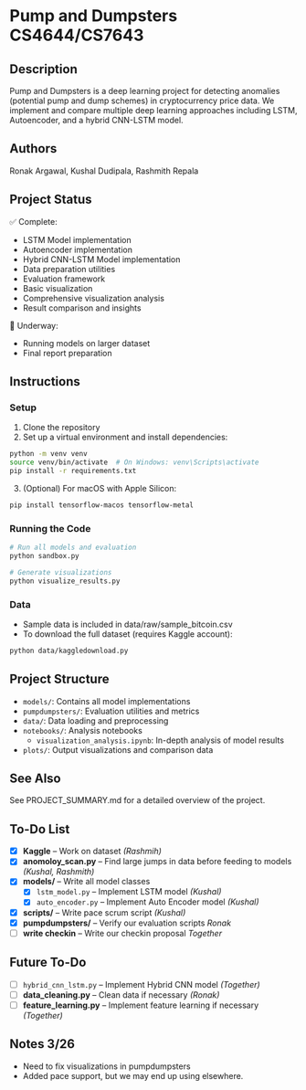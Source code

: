 # Pump and Dumpsters CS4644/CS7643

## Description

Pump and Dumpsters is a deep learning project for detecting anomalies (potential pump and dump schemes) in cryptocurrency price data. We implement and compare multiple deep learning approaches including LSTM, Autoencoder, and a hybrid CNN-LSTM model.

## Authors

Ronak Argawal, Kushal Dudipala, Rashmith Repala

## Project Status

✅ Complete:

- LSTM Model implementation
- Autoencoder implementation
- Hybrid CNN-LSTM Model implementation
- Data preparation utilities
- Evaluation framework
- Basic visualization
- Comprehensive visualization analysis
- Result comparison and insights

🔄 Underway:

- Running models on larger dataset
- Final report preparation

## Instructions

### Setup

1. Clone the repository
2. Set up a virtual environment and install dependencies:

```bash
python -m venv venv
source venv/bin/activate  # On Windows: venv\Scripts\activate
pip install -r requirements.txt
```

3. (Optional) For macOS with Apple Silicon:

```bash
pip install tensorflow-macos tensorflow-metal
```

### Running the Code

```bash
# Run all models and evaluation
python sandbox.py

# Generate visualizations
python visualize_results.py
```

### Data

- Sample data is included in data/raw/sample_bitcoin.csv
- To download the full dataset (requires Kaggle account):

```bash
python data/kaggledownload.py
```

## Project Structure

- `models/`: Contains all model implementations
- `pumpdumpsters/`: Evaluation utilities and metrics
- `data/`: Data loading and preprocessing
- `notebooks/`: Analysis notebooks
  - `visualization_analysis.ipynb`: In-depth analysis of model results
- `plots/`: Output visualizations and comparison data

## See Also

See PROJECT_SUMMARY.md for a detailed overview of the project.

## To-Do List

- [x] **Kaggle** – Work on dataset _(Rashmih)_
- [x] **anomoloy_scan.py** – Find large jumps in data before feeding to models _(Kushal, Rashmith)_
- [x] **models/** – Write all model classes
  - [x] `lstm_model.py` – Implement LSTM model _(Kushal)_
  - [x] `auto_encoder.py` – Implement Auto Encoder model _(Kushal)_
- [x] **scripts/** – Write pace scrum script _(Kushal)_
- [x] **pumpdumpsters/** – Verify our evaluation scripts _Ronak_
- [ ] **write checkin** – Write our checkin proposal _Together_

## Future To-Do

- [ ] `hybrid_cnn_lstm.py` – Implement Hybrid CNN model _(Together)_
- [ ] **data_cleaning.py** – Clean data if necessary _(Ronak)_
- [ ] **feature_learning.py** – Implement feature learning if necessary _(Together)_

## Notes 3/26

- Need to fix visualizations in pumpdumpsters
- Added pace support, but we may end up using elsewhere.
